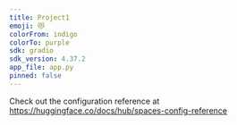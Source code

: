 ```yaml
---
title: Project1
emoji: 😻
colorFrom: indigo
colorTo: purple
sdk: gradio
sdk_version: 4.37.2
app_file: app.py
pinned: false
---
```


Check out the configuration reference at https://huggingface.co/docs/hub/spaces-config-reference
